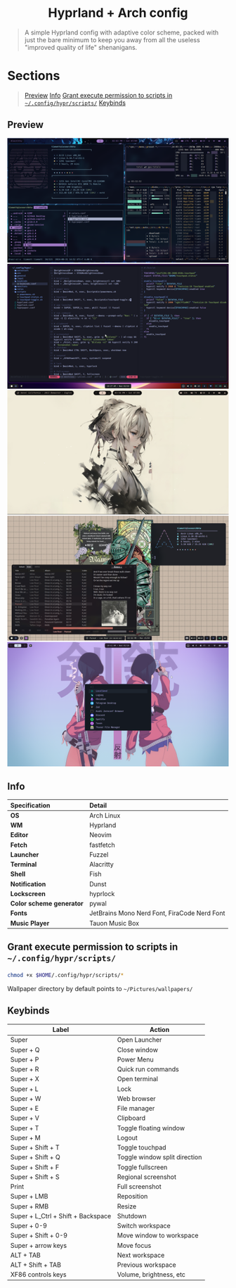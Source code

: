 <h1 align=center>Hyprland + Arch config</h1>

> A simple Hyprland config with adaptive color scheme, packed with just the bare minimum to keep you away from all the useless "improved quality of life" shenanigans.

# Sections
> [Preview](#preview)
> [Info](#info)
> [Grant execute permission to scripts in `~/.config/hypr/scripts/`](#grant-execute-permission-to-scripts-in-confighyprscripts)
> [Keybinds](#keybinds)

## Preview

![preview1](./assets/preview1.png)
![preview2](./assets/preview2.png)
![preview4](./assets/preview4.png)
![preview3](./assets/preview3.png)
![preview5](./assets/preview5.png)

## Info
|**Specification**|**Detail**|
|:------|:-------|
|**OS**| Arch Linux|
|**WM** | Hyprland|
|**Editor**| Neovim|
|**Fetch**| fastfetch|
|**Launcher**| Fuzzel|
|**Terminal**| Alacritty|
|**Shell**| Fish|
|**Notification**| Dunst|
|**Lockscreen**| hyprlock|
|**Color scheme generator**| pywal|
|**Fonts**| JetBrains Mono Nerd Font, FiraCode Nerd Font|
|**Music Player**| Tauon Music Box|

## Grant execute permission to scripts in `~/.config/hypr/scripts/`
```bash
chmod +x $HOME/.config/hypr/scripts/*
```
Wallpaper directory by default points to `~/Pictures/wallpapers/`

## Keybinds
| Label | Action |
| --- | --- |
|Super| Open Launcher|
|Super + Q| Close window|
|Super + P| Power Menu|
|Super + R| Quick run commands|
|Super + X| Open terminal|
|Super + L| Lock|
|Super + W| Web browser|
|Super + E| File manager|
|Super + V| Clipboard|
|Super + T| Toggle floating window|
|Super + M| Logout|
|Super + Shift + T| Toggle touchpad|
|Super + Shift + Q| Toggle window split direction|
|Super + Shift + F| Toggle fullscreen|
|Super + Shift + S| Regional screenshot|
|Print| Full screenshot|
|Super + LMB| Reposition|
|Super + RMB| Resize|
|Super + L_Ctrl + Shift + Backspace| Shutdown|
|Super + 0-9| Switch workspace|
|Super + Shift + 0-9| Move window to workspace|
|Super + arrow keys| Move focus|
|ALT + TAB| Next workspace|
|ALT + Shift + TAB| Previous workspace|
|XF86 controls keys| Volume, brightness, etc|

